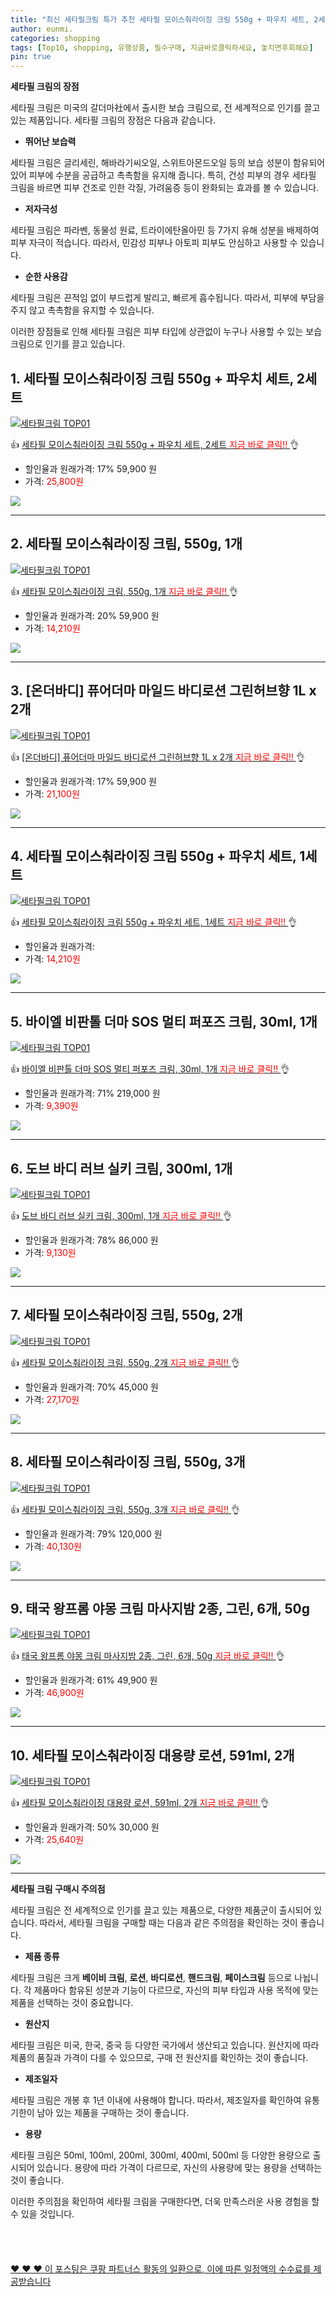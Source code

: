 ```yaml
---
title: "최신 세타필크림 특가 추천 세타필 모이스춰라이징 크림 550g + 파우치 세트, 2세트 비교 장점"
author: eunmi.
categories: shopping
tags: [Top10, shopping, 유행상품, 필수구매, 지금바로클릭하세요, 놓치면후회해요]
pin: true
---
```

**세타필 크림의 장점**

세타필 크림은 미국의 갈더마社에서 출시한 보습 크림으로, 전 세계적으로 인기를 끌고 있는 제품입니다. 세타필 크림의 장점은 다음과 같습니다.

* **뛰어난 보습력**

세타필 크림은 글리세린, 해바라기씨오일, 스위트아몬드오일 등의 보습 성분이 함유되어 있어 피부에 수분을 공급하고 촉촉함을 유지해 줍니다. 특히, 건성 피부의 경우 세타필 크림을 바르면 피부 건조로 인한 각질, 가려움증 등이 완화되는 효과를 볼 수 있습니다.

* **저자극성**

세타필 크림은 파라벤, 동물성 원료, 트라이에탄올아민 등 7가지 유해 성분을 배제하여 피부 자극이 적습니다. 따라서, 민감성 피부나 아토피 피부도 안심하고 사용할 수 있습니다.

* **순한 사용감**

세타필 크림은 끈적임 없이 부드럽게 발리고, 빠르게 흡수됩니다. 따라서, 피부에 부담을 주지 않고 촉촉함을 유지할 수 있습니다.

이러한 장점들로 인해 세타필 크림은 피부 타입에 상관없이 누구나 사용할 수 있는 보습 크림으로 인기를 끌고 있습니다.

   

## 1. 세타필 모이스춰라이징 크림 550g + 파우치 세트, 2세트

[![세타필크림 TOP01](https://thumbnail9.coupangcdn.com/thumbnails/remote/230x230ex/image/retail/images/1669368159445755-990916cd-e63b-4556-b9ad-0c807ea69b5d.jpg)](https://link.coupang.com/re/AFFSDP?lptag=AF3617701&subid=GithubCoopas&pageKey=6978436642&traceid=V0-153&itemId=17910181198&vendorItemId=85072868216)


👍 [세타필 모이스춰라이징 크림 550g + 파우치 세트, 2세트 <font color=red> 지금 바로 클릭!! </font> ](https://link.coupang.com/re/AFFSDP?lptag=AF3617701&subid=GithubCoopas&pageKey=6978436642&traceid=V0-153&itemId=17910181198&vendorItemId=85072868216) 👌 


- 할인율과 원래가격: 17%  59,900   원
- 가격: <span style='color:red'>25,800원</span>

[![](/discount_price.png)](https://link.coupang.com/re/AFFSDP?lptag=AF3617701&subid=GithubCoopas&pageKey=6978436642&traceid=V0-153&itemId=17910181198&vendorItemId=85072868216)

---


   

## 2. 세타필 모이스춰라이징 크림, 550g, 1개

[![세타필크림 TOP01](https://thumbnail7.coupangcdn.com/thumbnails/remote/230x230ex/image/retail/images/544082951406698-0e9dc25f-dd03-4da4-bcd4-ddc11768a4fc.jpg)](https://link.coupang.com/re/AFFSDP?lptag=AF3617701&subid=GithubCoopas&pageKey=6453223223&traceid=V0-153&itemId=14017346930&vendorItemId=80519514869)


👍 [세타필 모이스춰라이징 크림, 550g, 1개 <font color=red> 지금 바로 클릭!! </font> ](https://link.coupang.com/re/AFFSDP?lptag=AF3617701&subid=GithubCoopas&pageKey=6453223223&traceid=V0-153&itemId=14017346930&vendorItemId=80519514869) 👌 


- 할인율과 원래가격: 20%  59,900   원
- 가격: <span style='color:red'>14,210원</span>

[![](/discount_price.png)](https://link.coupang.com/re/AFFSDP?lptag=AF3617701&subid=GithubCoopas&pageKey=6453223223&traceid=V0-153&itemId=14017346930&vendorItemId=80519514869)

---


   

## 3. [온더바디] 퓨어더마 마일드 바디로션 그린허브향 1L x 2개

[![세타필크림 TOP01](https://thumbnail7.coupangcdn.com/thumbnails/remote/230x230ex/image/vendor_inventory/c1b8/434fd66abefb48a781c91c2e360709cbc0c6fa54c4496d4e7ddc7d9e1dde.jpg)](https://link.coupang.com/re/AFFSDP?lptag=AF3617701&subid=GithubCoopas&pageKey=5314334755&traceid=V0-153&itemId=15240327237&vendorItemId=80519998474)


👍 [[온더바디] 퓨어더마 마일드 바디로션 그린허브향 1L x 2개 <font color=red> 지금 바로 클릭!! </font> ](https://link.coupang.com/re/AFFSDP?lptag=AF3617701&subid=GithubCoopas&pageKey=5314334755&traceid=V0-153&itemId=15240327237&vendorItemId=80519998474) 👌 


- 할인율과 원래가격: 17%  59,900   원
- 가격: <span style='color:red'>21,100원</span>

[![](/discount_price.png)](https://link.coupang.com/re/AFFSDP?lptag=AF3617701&subid=GithubCoopas&pageKey=5314334755&traceid=V0-153&itemId=15240327237&vendorItemId=80519998474)

---


   

## 4. 세타필 모이스춰라이징 크림 550g + 파우치 세트, 1세트

[![세타필크림 TOP01](https://thumbnail7.coupangcdn.com/thumbnails/remote/230x230ex/image/retail/images/2022/12/08/11/9/94fee216-56fb-4869-9623-ca4449ca04f5.png)](https://link.coupang.com/re/AFFSDP?lptag=AF3617701&subid=GithubCoopas&pageKey=6978436642&traceid=V0-153&itemId=17039340393&vendorItemId=84214212361)


👍 [세타필 모이스춰라이징 크림 550g + 파우치 세트, 1세트 <font color=red> 지금 바로 클릭!! </font> ](https://link.coupang.com/re/AFFSDP?lptag=AF3617701&subid=GithubCoopas&pageKey=6978436642&traceid=V0-153&itemId=17039340393&vendorItemId=84214212361) 👌 


- 할인율과 원래가격: 
- 가격: <span style='color:red'>14,210원</span>

[![](/discount_price.png)](https://link.coupang.com/re/AFFSDP?lptag=AF3617701&subid=GithubCoopas&pageKey=6978436642&traceid=V0-153&itemId=17039340393&vendorItemId=84214212361)

---


   

## 5. 바이엘 비판톨 더마 SOS 멀티 퍼포즈 크림, 30ml, 1개

[![세타필크림 TOP01](https://thumbnail6.coupangcdn.com/thumbnails/remote/230x230ex/image/retail/images/32004385165792-57ab87cb-9c4f-43f3-80a2-90a9974fc2e3.jpg)](https://link.coupang.com/re/AFFSDP?lptag=AF3617701&subid=GithubCoopas&pageKey=6059734448&traceid=V0-153&itemId=11137238182&vendorItemId=83717433195)


👍 [바이엘 비판톨 더마 SOS 멀티 퍼포즈 크림, 30ml, 1개 <font color=red> 지금 바로 클릭!! </font> ](https://link.coupang.com/re/AFFSDP?lptag=AF3617701&subid=GithubCoopas&pageKey=6059734448&traceid=V0-153&itemId=11137238182&vendorItemId=83717433195) 👌 


- 할인율과 원래가격: 71%  219,000   원
- 가격: <span style='color:red'>9,390원</span>

[![](/discount_price.png)](https://link.coupang.com/re/AFFSDP?lptag=AF3617701&subid=GithubCoopas&pageKey=6059734448&traceid=V0-153&itemId=11137238182&vendorItemId=83717433195)

---


   

## 6. 도브 바디 러브 실키 크림, 300ml, 1개

[![세타필크림 TOP01](https://thumbnail7.coupangcdn.com/thumbnails/remote/230x230ex/image/retail/images/2023/10/04/18/9/ea583d0e-ae09-4ef9-8f7c-19c01365ec6d.jpg)](https://link.coupang.com/re/AFFSDP?lptag=AF3617701&subid=GithubCoopas&pageKey=6973878034&traceid=V0-153&itemId=19350939950&vendorItemId=87351068732)


👍 [도브 바디 러브 실키 크림, 300ml, 1개 <font color=red> 지금 바로 클릭!! </font> ](https://link.coupang.com/re/AFFSDP?lptag=AF3617701&subid=GithubCoopas&pageKey=6973878034&traceid=V0-153&itemId=19350939950&vendorItemId=87351068732) 👌 


- 할인율과 원래가격: 78%  86,000   원
- 가격: <span style='color:red'>9,130원</span>

[![](/discount_price.png)](https://link.coupang.com/re/AFFSDP?lptag=AF3617701&subid=GithubCoopas&pageKey=6973878034&traceid=V0-153&itemId=19350939950&vendorItemId=87351068732)

---


   

## 7. 세타필 모이스춰라이징 크림, 550g, 2개

[![세타필크림 TOP01](https://thumbnail8.coupangcdn.com/thumbnails/remote/230x230ex/image/retail/images/84e0d74f-47fd-42ce-b98b-3ced4bb43fe33302360238191837078.png)](https://link.coupang.com/re/AFFSDP?lptag=AF3617701&subid=GithubCoopas&pageKey=6453223223&traceid=V0-153&itemId=18173726653&vendorItemId=85322986649)


👍 [세타필 모이스춰라이징 크림, 550g, 2개 <font color=red> 지금 바로 클릭!! </font> ](https://link.coupang.com/re/AFFSDP?lptag=AF3617701&subid=GithubCoopas&pageKey=6453223223&traceid=V0-153&itemId=18173726653&vendorItemId=85322986649) 👌 


- 할인율과 원래가격: 70%  45,000   원
- 가격: <span style='color:red'>27,170원</span>

[![](/discount_price.png)](https://link.coupang.com/re/AFFSDP?lptag=AF3617701&subid=GithubCoopas&pageKey=6453223223&traceid=V0-153&itemId=18173726653&vendorItemId=85322986649)

---


   

## 8. 세타필 모이스춰라이징 크림, 550g, 3개

[![세타필크림 TOP01](https://thumbnail10.coupangcdn.com/thumbnails/remote/230x230ex/image/retail/images/7983892822679265-64623167-92a9-41be-a531-d73ed32323eb.jpg)](https://link.coupang.com/re/AFFSDP?lptag=AF3617701&subid=GithubCoopas&pageKey=6453223223&traceid=V0-153&itemId=15745599075&vendorItemId=84656628737)


👍 [세타필 모이스춰라이징 크림, 550g, 3개 <font color=red> 지금 바로 클릭!! </font> ](https://link.coupang.com/re/AFFSDP?lptag=AF3617701&subid=GithubCoopas&pageKey=6453223223&traceid=V0-153&itemId=15745599075&vendorItemId=84656628737) 👌 


- 할인율과 원래가격: 79%  120,000   원
- 가격: <span style='color:red'>40,130원</span>

[![](/discount_price.png)](https://link.coupang.com/re/AFFSDP?lptag=AF3617701&subid=GithubCoopas&pageKey=6453223223&traceid=V0-153&itemId=15745599075&vendorItemId=84656628737)

---


   

## 9. 태국 왕프롬 야몽 크림 마사지밤 2종, 그린, 6개, 50g

[![세타필크림 TOP01](https://thumbnail6.coupangcdn.com/thumbnails/remote/230x230ex/image/vendor_inventory/6163/175ecc30805cc69920b3118fdef961f54e18589dfdd50ef0d5986147056d.png)](https://link.coupang.com/re/AFFSDP?lptag=AF3617701&subid=GithubCoopas&pageKey=7678078531&traceid=V0-153&itemId=20500721463&vendorItemId=87578888256)


👍 [태국 왕프롬 야몽 크림 마사지밤 2종, 그린, 6개, 50g <font color=red> 지금 바로 클릭!! </font> ](https://link.coupang.com/re/AFFSDP?lptag=AF3617701&subid=GithubCoopas&pageKey=7678078531&traceid=V0-153&itemId=20500721463&vendorItemId=87578888256) 👌 


- 할인율과 원래가격: 61%  49,900   원
- 가격: <span style='color:red'>46,900원</span>

[![](/discount_price.png)](https://link.coupang.com/re/AFFSDP?lptag=AF3617701&subid=GithubCoopas&pageKey=7678078531&traceid=V0-153&itemId=20500721463&vendorItemId=87578888256)

---


   

## 10. 세타필 모이스춰라이징 대용량 로션, 591ml, 2개

[![세타필크림 TOP01](https://thumbnail6.coupangcdn.com/thumbnails/remote/230x230ex/image/retail/images/711593805388429-8681b9cc-5d10-40db-99d4-f490d8eca8b5.jpg)](https://link.coupang.com/re/AFFSDP?lptag=AF3617701&subid=GithubCoopas&pageKey=7164345502&traceid=V0-153&itemId=15015111767&vendorItemId=85072877349)


👍 [세타필 모이스춰라이징 대용량 로션, 591ml, 2개 <font color=red> 지금 바로 클릭!! </font> ](https://link.coupang.com/re/AFFSDP?lptag=AF3617701&subid=GithubCoopas&pageKey=7164345502&traceid=V0-153&itemId=15015111767&vendorItemId=85072877349) 👌 


- 할인율과 원래가격: 50%  30,000   원
- 가격: <span style='color:red'>25,640원</span>

[![](/discount_price.png)](https://link.coupang.com/re/AFFSDP?lptag=AF3617701&subid=GithubCoopas&pageKey=7164345502&traceid=V0-153&itemId=15015111767&vendorItemId=85072877349)

---
**세타필 크림 구매시 주의점**

세타필 크림은 전 세계적으로 인기를 끌고 있는 제품으로, 다양한 제품군이 출시되어 있습니다. 따라서, 세타필 크림을 구매할 때는 다음과 같은 주의점을 확인하는 것이 좋습니다.

* **제품 종류**

세타필 크림은 크게 **베이비 크림**, **로션**, **바디로션**, **핸드크림**, **페이스크림** 등으로 나뉩니다. 각 제품마다 함유된 성분과 기능이 다르므로, 자신의 피부 타입과 사용 목적에 맞는 제품을 선택하는 것이 중요합니다.

* **원산지**

세타필 크림은 미국, 한국, 중국 등 다양한 국가에서 생산되고 있습니다. 원산지에 따라 제품의 품질과 가격이 다를 수 있으므로, 구매 전 원산지를 확인하는 것이 좋습니다.

* **제조일자**

세타필 크림은 개봉 후 1년 이내에 사용해야 합니다. 따라서, 제조일자를 확인하여 유통기한이 남아 있는 제품을 구매하는 것이 좋습니다.

* **용량**

세타필 크림은 50ml, 100ml, 200ml, 300ml, 400ml, 500ml 등 다양한 용량으로 출시되어 있습니다. 용량에 따라 가격이 다르므로, 자신의 사용량에 맞는 용량을 선택하는 것이 좋습니다.

이러한 주의점을 확인하여 세타필 크림을 구매한다면, 더욱 만족스러운 사용 경험을 할 수 있을 것입니다.<br><br><br><br><br> [ ❤ ❤ ❤ 이 포스팅은 쿠팡 파트너스 활동의 일환으로, 이에 따른 일정액의 수수료를 제공받습니다](https://link.coupang.com/a/bcEFyh)